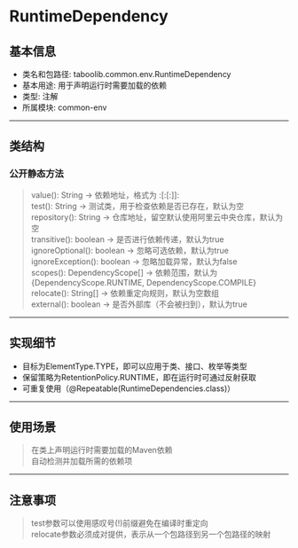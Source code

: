 # RuntimeDependency  
## 基本信息  
- 类名和包路径: taboolib.common.env.RuntimeDependency  
- 基本用途: 用于声明运行时需要加载的依赖  
- 类型: 注解  
- 所属模块: common-env  
---
## 类结构  
### 公开静态方法  
> value(): String -> 依赖地址，格式为 <groupId>:<artifactId>[:<extension>[:<classifier>]]:<version>  
> test(): String -> 测试类，用于检查依赖是否已存在，默认为空  
> repository(): String -> 仓库地址，留空默认使用阿里云中央仓库，默认为空  
> transitive(): boolean -> 是否进行依赖传递，默认为true  
> ignoreOptional(): boolean -> 忽略可选依赖，默认为true  
> ignoreException(): boolean -> 忽略加载异常，默认为false  
> scopes(): DependencyScope[] -> 依赖范围，默认为{DependencyScope.RUNTIME, DependencyScope.COMPILE}  
> relocate(): String[] -> 依赖重定向规则，默认为空数组  
> external(): boolean -> 是否外部库（不会被扫到），默认为true  
---
## 实现细节  
- 目标为ElementType.TYPE，即可以应用于类、接口、枚举等类型  
- 保留策略为RetentionPolicy.RUNTIME，即在运行时可通过反射获取  
- 可重复使用（@Repeatable(RuntimeDependencies.class)）  
---
## 使用场景  
> 在类上声明运行时需要加载的Maven依赖  
> 自动检测并加载所需的依赖项  
---
## 注意事项  
> test参数可以使用感叹号(!)前缀避免在编译时重定向  
> relocate参数必须成对提供，表示从一个包路径到另一个包路径的映射